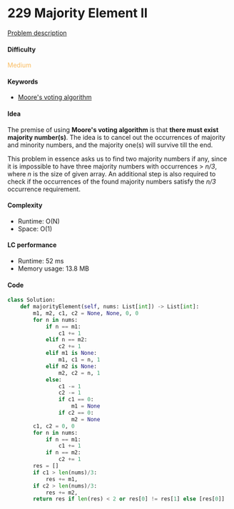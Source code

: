 229 Majority Element II
=======================
[Problem description](https://leetcode.com/problems/majority-element-ii/)

#### Difficulty
<span style="color:#FABC60">Medium</span>

#### Keywords
- [Moore's voting algorithm](https://www.geeksforgeeks.org/majority-element/)
  
#### Idea
The premise of using **Moore's voting algorithm** is that **there must exist majority number(s)**. The idea is to cancel out the occurrences of majority and minority numbers, and the majority one(s) will survive till the end. 

This problem in essence asks us to find two majority numbers if any, since it is impossible to have three majority numbers with occurrences > *n/3*, where *n* is the size of given array. An additional step is also required to check if the occurrences of the found majority numbers satisfy the *n/3* occurrence requirement. 

#### Complexity
- Runtime: O(N)
- Space: O(1)
  
#### LC performance
- Runtime: 52 ms
- Memory usage: 13.8 MB

#### Code
```python
class Solution:
    def majorityElement(self, nums: List[int]) -> List[int]:
        m1, m2, c1, c2 = None, None, 0, 0
        for n in nums:
            if n == m1:
                c1 += 1
            elif n == m2:
                c2 += 1
            elif m1 is None:
                m1, c1 = n, 1
            elif m2 is None:
                m2, c2 = n, 1
            else:
                c1 -= 1
                c2 -= 1
                if c1 == 0:
                    m1 = None
                if c2 == 0:
                    m2 = None
        c1, c2 = 0, 0
        for n in nums:
            if n == m1:
                c1 += 1
            if n == m2:
                c2 += 1
        res = []
        if c1 > len(nums)/3:
            res += m1,
        if c2 > len(nums)/3:
            res += m2,
        return res if len(res) < 2 or res[0] != res[1] else [res[0]]
```
